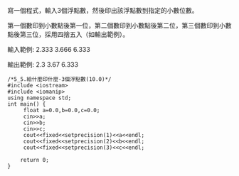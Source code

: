 寫一個程式，輸入3個浮點數，然後印出該浮點數到指定的小數位數。

第一個數印到小數點後第一位，第二個數印到小數點後第二位，第三個數印到小數點後第三位，採用四捨五入（如輸出範例）。

輸入範例:
2.333
3.666
6.333

輸出範例:
2.3
3.67
6.333

```
/*5_5.給什麼印什麼-3個浮點數(10.0)*/
#include <iostream>   
#include <iomanip>
using namespace std; 
int main() { 
     float a=0.0,b=0.0,c=0.0;
     cin>>a;
     cin>>b;
     cin>>c;
     cout<<fixed<<setprecision(1)<<a<<endl;
     cout<<fixed<<setprecision(2)<<b<<endl;
     cout<<fixed<<setprecision(3)<<c<<endl;

    return 0; 
}
```
